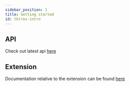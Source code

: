 ```yaml
---
sidebar_position: 1
title: Getting started
id: tktrex-intro
---
```


## API

Check out latest api [here](/tktrex/api)

## Extension

Documentation relative to the extension can be found [here](./extension)
